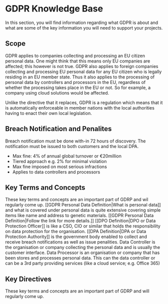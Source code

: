 # GDPR Knowledge Base
In this section, you will find information regarding what GDPR is about and what are some of the key information you will need to support your projects.

## Scope
GDPR applies to companies collecting and processing an EU citizen personal data. One might think that this means only EU companies are affected; this however is not true. GDPR also applies to foreign companies collecting and processing EU personal data for any EU citizen who is legally residing in an EU member state. Thus it also applies to the processing of personal data by controllers and processors in the EU, regardless of whether the processing takes place in the EU or not. So for example, a company using cloud solutions would be affected.

Unlike the directive that it replaces, GDPR is a regulation which means that it is automatically enforceable in member nations with the local authorities having to enact their own local legislation.

## Breach Notification and Penalites
Breach notification must be done with-in 72 hours of discovery. The notification must be issued to both customers and the local DPA​​.
* Max fine:  4% of annual global turnover or €20million
* Tiered approach e.g. 2% for minimal violation
* Max fine imposed on most serious infractions
* Applies to data controllers and processors

## Key Terms and Concepts
These key terms and concepts are an important part of GDRP and wil regularly come up.
[[GDPR Personal Data Definition|What is personal data]] and what is covered under personal data is quite extensive covering simple items like name and address to genetic materials. ​[[GDPR Personal Data Definition|​Follow the link for more details.]]
[[DPO Definition|DPO or Data Protection Officer]] is like a CSO, CIO or similar that holds the responsibility on data protection for the organisation.
[[DPA Definition|DPA or Data Protection Authority]] is the government body enabled to collect and receive breach notifications as well as issue penalities.
Data Controller is the organisation or company collecting the personal data and is usually the customer interface.
Data Processor is an organisation or company that has been stores and processes personal data. This can the data controller or can be a 3rd party providing services (like a cloud service; e.g. Office 365)

## Key Directives
These key terms and concepts are an important part of GDRP and will regularly come up.​

